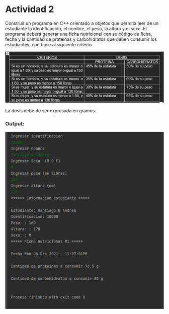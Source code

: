 # Actividad 2

Construir un programa en C++ orientado a objetos que permita leer de un estudiante la identificación, el nombre, el
peso, la altura y el sexo. El programa deberá generar una ficha nutricional con su código de ficha, fecha y la cantidad
de proteínas y carbohidratos que deben consumir los estudiantes, con base al siguiente criterio

![img.png](images/img.png)

La dosis debe de ser expresada en gramos.



### Output:

![img_1.png](images/img_1.png)